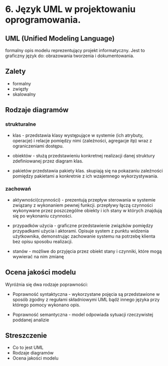 # 6. Język UML w projektowaniu oprogramowania. 

## UML (Unified Modeling Language) 
formalny opis modelu reprezentujący projekt informatyczny. Jest to graficzny język do: obrazowania tworzenia i dokumentowania.

## Zalety
- formalny
- zwięzły
- skalowalny

## Rodzaje diagramów
### strukturalne
    
- klas - przedstawia klasy występujące w systemie (ich atrybuty, operacje) i relacje pomiędzy nimi (zależności, agregacje itp) wraz z ograniczeniami dostępu. 

- obiektów  - służą przedstawieniu konkretnej realizacji danej struktury zdefiniowanej przez diagram klas. 

- pakietów  przedstawia pakiety klas. skupiają się na pokazaniu zależności pomiędzy pakietami a konkretnie z ich wzajemnego wykorzystywania.
### zachowań

- aktywności(czynności) - prezentują przepływ sterowania w systemie związany z wykonaniem pewnej funkcji. przepływy łączą czynności wykonywane przez poszczególne obiekty i ich stany w których znajdują się po wykonaniu czynności. 

- przypadków użycia - graficzne przedstawienie związków pomiędzy przypadkami użycia i aktorami. Opisuje system z punktu widzenia użytkownika, demonstrując zachowanie systemu na potrzebę klienta bez opisu sposobu realizacji.

- stanów - możliwe do przyjęcia przez obiekt stany i czynniki, które mogą wywierać na nim zmianę

## Ocena jakości modelu 
Wyróżnia się dwa rodzaje poprawności:
- Poprawność syntaktyczna - wykorzystane pojęcia są przedstawione w sposób zgodny z regułami składniowymi UML bądź innego języka przy którego pomocy wykonano opis.

- Poprawność semantyczna - model odpowiada sytuacji rzeczywistej poddanej analizie


## Streszczenie
- Co to jest UML
- Rodzaje diagramów
- Ocena jakości modelu 